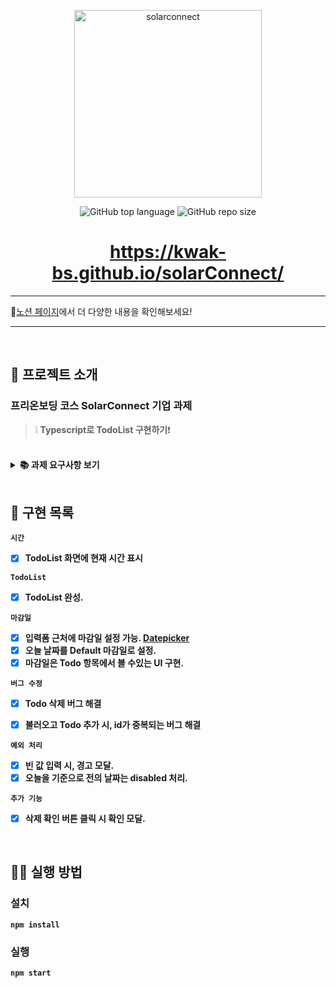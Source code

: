 <p align='middle'>
  <a href='https://solarconnect-todo.netlify.app/'>
    <img src='https://www.solarconnect.kr/assets/img/common/sc-logo.svg' width="300px;" alt="solarconnect" />
  </a></p>
<p align='middle'><img alt="GitHub top language" src="https://img.shields.io/github/languages/top/kwak-bs/solarConnect?color=blueviolet"> <img alt="GitHub repo size" src="https://img.shields.io/github/repo-size/kwak-bs/solarConnect"> 
<h1 align='middle'><a href='https://kwak-bs.github.io/solarConnect/'>https://kwak-bs.github.io/solarConnect/</a></h1>


---

🧐[노션 페이지](https://green-chipmunk-3f6.notion.site/4-c137ce99090e4093b32498fc14bd2846)에서 더 다양한 내용을 확인해보세요!

---

<br/>

## 📌 프로젝트 소개

###  프리온보딩 코스 SolarConnect 기업 과제

> ❕ **Typescript로 TodoList 구현하기**❗

<br/>

<details>
    <summary><STRONG>
       📚 과제 요구사항 보기
        <STRONG></summary>

**1. 완성하기**

- Todo List 화면에 현재 시간을 표시합니다.
- Todo 항목에 완료 버튼을 누르면 Todo가 완료될 수 있도록 완성합니다.

**2. 기능 추가하기**

- Todo 항목에 완료 목표일을 기입합니다.
- 입력 항목 근처에 목표일을 입력 받을 수 있게 UX를 구성합니다.
- Datepicker를 통해서 입력을 받습니다.
- 완료 목표일은 Todo 항목에서 볼 수 있어야 합니다.
- 날짜 표기법, 디자인의 요소는 작성자의 편의에 맞게 구현 가능합니다.

**3. 예외 추가하기**

- 예외가 발생할 만한 부분에 Modal을 띄워 예외를 표시합니다.

**4. 버그 수정하기**

- 버그를 발견하고, 이를 수정합니다.
- 위 요구사항을 먼저 처리해야 버그를 수정하기 쉽습니다.
- 힌트1 : 지워지지가 않네?
- 힌트2 : 불러오고 추가 해볼까?

**5. 기타**

- 개선될 수 있는 부분이 있다면 기술합니다.
- 기술한 부분을 구현할 수 있다면 구현합니다.
- 로그인 기능은 빠져 있습니다. 빠르고 안전하게 구현하기 위하여 고려해야할 사항이 있다면 기술합니다.
</details>

<br/>

## 📑 구현 목록

`시간`

- [x] TodoList 화면에 현재 시간 표시

`TodoList`

- [x] TodoList 완성.

`마감일`

- [x] 입력폼 근처에 마감일 설정 가능. [Datepicker](https://ant.design/components/date-picker/)
- [x] 오늘 날짜를 Default 마감일로 설정.
- [x]  마감일은 Todo 항목에서 볼 수있는 UI 구현.

`버그 수정`

- [x] Todo 삭제 버그 해결

- [x] 불러오고 Todo 추가 시, id가 중복되는 버그 해결


`예외 처리`

  - [x] 빈 값 입력 시, 경고 모달.
  - [x]  오늘을 기준으로 전의 날짜는 disabled 처리.

`추가 기능`

- [x] 삭제 확인 버튼 클릭 시 확인 모달.

  

<br/>

## 👨‍💻 실행 방법

### 설치

`npm install`

### 실행

`npm start`
